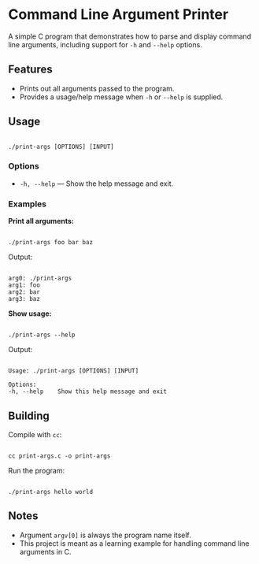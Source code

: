 # Command Line Argument Printer

A simple C program that demonstrates how to parse and display command line arguments, including support for `-h` and `--help` options.

## Features

- Prints out all arguments passed to the program.
- Provides a usage/help message when `-h` or `--help` is supplied.

## Usage

```

./print-args [OPTIONS] [INPUT]

```

### Options

- `-h, --help` — Show the help message and exit.

### Examples

**Print all arguments:**

```

./print-args foo bar baz

```

Output:
```

arg0: ./print-args
arg1: foo
arg2: bar
arg3: baz

```

**Show usage:**

```

./print-args --help

```

Output:
```

Usage: ./print-args [OPTIONS] [INPUT]

Options:
-h, --help    Show this help message and exit

```

## Building

Compile with `cc`:

```

cc print-args.c -o print-args

```

Run the program:

```

./print-args hello world

```

## Notes

- Argument `argv[0]` is always the program name itself.
- This project is meant as a learning example for handling command line arguments in C.
